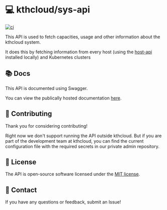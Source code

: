 # 💻 kthcloud/sys-api
[![ci](https://github.com/kthcloud/sys-api/actions/workflows/docker-image.yml/badge.svg)](https://github.com/kthcloud/sys-api/actions/workflows/docker-image.yml)

This API is used to fetch capacities, usage and other information about the kthcloud system.

It does this by fetching information from every host
(using the [host-api](https://github.com/kthcloud/host-api) installed locally) and Kubernetes clusters

## 📚 Docs
This API is documented using Swagger.

You can view the publically hosted documentation [here](https://api.cloud.cbh.kth.se/landing/v2/docs/index.html).

## 🤝 Contributing

Thank you for considering contributing!

Right now we don't support running the API outside kthcloud.
But if you are part of the development team at kthcloud,
you can find the current configuration file with the required secrets in our private admin repository.

## 📝 License

The API is open-source software licensed under the [MIT license](https://opensource.org/licenses/MIT).

## 📧 Contact

If you have any questions or feedback, submit an Issue!
